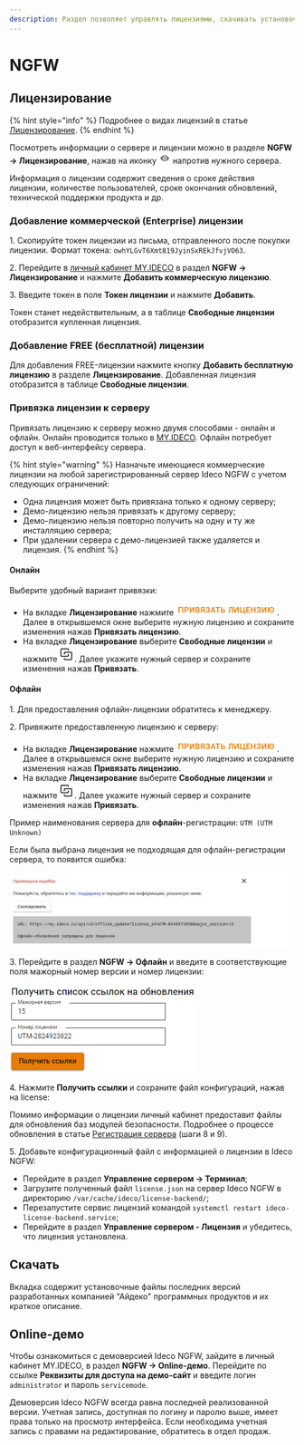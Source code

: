 ```yaml
---
description: Раздел позволяет управлять лицензиями, скачивать установочные файлы продуктов компании "Айдеко", переходить в режим online-демо и настройка офлайн-лицензирования.
---
```


# NGFW

## Лицензирование

{% hint style="info" %}
Подробнее о видах лицензий в статье [Лицензирование](/general/license.md).
{% endhint %}

Посмотреть информации о сервере и лицензии можно в разделе **NGFW -> Лицензирование**, нажав на иконку ![](/.gitbook/assets/icon-eye.png) напротив нужного сервера.

Информация о лицензии содержит сведения о сроке действия лицензии, количестве пользователей, сроке окончания обновлений, технической поддержки продукта и др.

### Добавление коммерческой (Enterprise) лицензии

1\. Скопируйте токен лицензии из письма, отправленного после покупки лицензии. Формат токена: `owhYLGvT6Xmt819JyinSxREkJfvjVO63`. 

2\. Перейдите в [личный кабинет MY.IDECO](https://my.ideco.ru/) в раздел **NGFW -> Лицензирование** и нажмите **Добавить коммерческую лицензию**.

3\. Введите токен в поле **Токен лицензии** и нажмите **Добавить**. 

Токен станет недействительным, а в таблице **Свободные лицензии** отобразится купленная лицензия.

### Добавление FREE (бесплатной) лицензии

Для добавления FREE-лицензии нажмите кнопку **Добавить бесплатную лицензию** в разделе **Лицензирование**. Добавленная лицензия отобразится в таблице **Свободные лицензии**.

### Привязка лицензии к серверу

Привязать лицензию к серверу можно двумя способами - онлайн и офлайн. Онлайн проводится только в [MY.IDECO](https://my.ideco.ru/). Офлайн потребует доступ к веб-интерфейсу сервера.

{% hint style="warning" %}
Назначьте имеющиеся коммерческие лицензии на любой зарегистрированный сервер Ideco NGFW с учетом следующих ограничений:

* Одна лицензия может быть привязана только к одному серверу;
* Демо-лицензию нельзя привязать к другому серверу;
* Демо-лицензию нельзя повторно получить на одну и ту же инсталляцию сервера;
* При удалении сервера с демо-лицензией также удаляется и лицензия.
{% endhint %}

#### Онлайн

Выберите удобный вариант привязки:
* На вкладке **Лицензирование** нажмите ![](/.gitbook/assets/icon-lk1.png). Далее в открывшемся окне выберите нужную лицензию и сохраните изменения нажав **Привязать лицензию**.
* На вкладке **Лицензирование** выберите **Свободные лицензии** и нажмите ![](/.gitbook/assets/icon-lk.png). Далее укажите нужный сервер и сохраните изменения нажав **Привязать**.

#### Офлайн

1\. Для предоставления офлайн-лицензии обратитесь к менеджеру.

2\. Привяжите предоставленную лицензию к серверу:

* На вкладке **Лицензирование** нажмите ![](/.gitbook/assets/icon-lk1.png). Далее в открывшемся окне выберите нужную лицензию и сохраните изменения нажав **Привязать лицензию**.
* На вкладке **Лицензирование** выберите **Свободные лицензии** и нажмите ![](/.gitbook/assets/icon-lk.png). Далее укажите нужный сервер и сохраните изменения нажав **Привязать**.

Пример наименования сервера для **офлайн**-регистрации: `UTM (UTM Unknown)`

Если была выбрана лицензия не подходящая для офлайн-регистрации сервера, то появится ошибка:

![](/.gitbook/assets/initial-setup13.png)

3\. Перейдите в раздел **NGFW -> Офлайн** и введите в соответствующие поля мажорный номер версии и номер лицензии:

![](/.gitbook/assets/initial-setup12.png)

4\. Нажмите **Получить ссылки** и сохраните файл конфигураций, нажав на license:

Помимо информации о лицензии личный кабинет предоставит файлы для обновления баз модулей безопасности. Подробнее о процессе обновления в статье [Регистрация сервера](/installation/server-registration.md#offlain-registraciya) (шаги 8 и 9).

5\. Добавьте конфигурационный файл c информацией о лицензии в Ideco NGFW:

* Перейдите в раздел **Управление сервером -> Терминал**;
* Загрузите полученный файл `license.json` на сервер Ideco NGFW в директорию `/var/cache/ideco/license-backend/`;
* Перезапустите сервис лицензий командой `systemctl restart ideco-license-backend.service`;
* Перейдите в раздел **Управление сервером - Лицензия** и убедитесь, что лицензия установлена.

## Скачать

Вкладка содержит установочные файлы последних версий разработанных компанией "Айдеко" программных продуктов и их краткое описание.

## Online-демо

Чтобы ознакомиться с демоверсией Ideco NGFW, зайдите в личный кабинет MY.IDECO, в раздел **NGFW -> Online-демо**. Перейдите по ссылке **Реквизиты для доступа на демо-сайт** и введите логин `administrator` и пароль `servicemode`.

Демоверсия Ideco NGFW всегда равна последней реализованной версии. Учетная запись, доступная по логину и паролю выше, имеет права только на просмотр интерфейса. Если необходима учетная запись с правами на редактирование, обратитесь в отдел продаж.